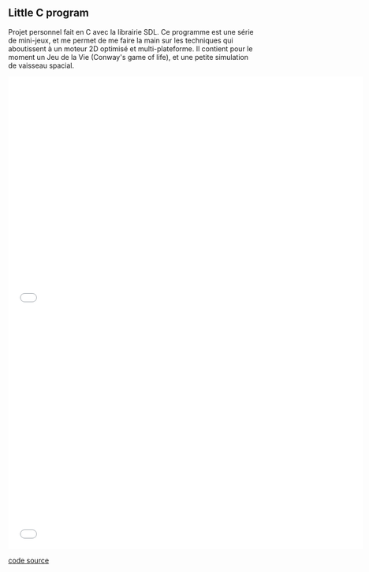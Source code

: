 ## Little C program

Projet personnel fait en C avec la librairie SDL. Ce programme est une série de mini-jeux, et me permet de me faire la main sur les techniques qui aboutissent à un moteur 2D optimisé et multi-plateforme.
Il contient pour le moment un Jeu de la Vie (Conway's game of life), et une petite simulation de vaisseau spacial.

<iframe width="720" height="480" src="vids/gameoflife.mp4" frameborder="0"> </iframe>

<iframe width="720" height="480" src="vids/space.mp4" frameborder="0"> </iframe>

[code source](https://github.com/paul-gangneux/little-c-program)
